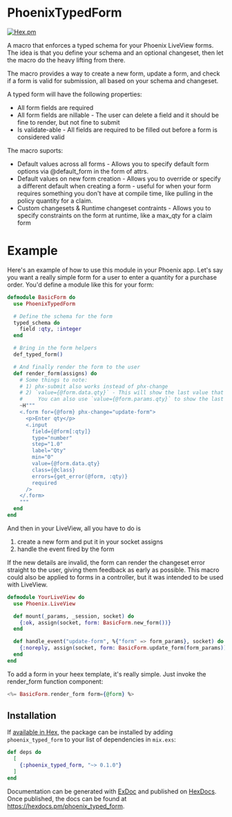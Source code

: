 # PhoenixTypedForm

[![Hex.pm](https://img.shields.io/hexpm/v/phoenix_typed_form.svg)](https://hex.pm/packages/phoenix_typed_form)

A macro that enforces a typed schema for your Phoenix LiveView forms.
The idea is that you define your schema and an optional changeset, then let the macro do the heavy lifting from there.

The macro provides a way to create a new form, update a form, and check if a form is valid for submission, all based on your schema and changeset.

A typed form will have the following properties:
- All form fields are required
- All form fields are nillable - The user can delete a field and it should be fine to render, but not fine to submit
- Is validate-able - All fields are required to be filled out before a form is considered valid

The macro suports:
- Default values across all forms - Allows you to specify default form options via @default_form in the form of attrs.
- Default values on new form creation - Allows you to override or specify a different default when creating a form - useful
  for when your form requires something you don't have at compile time, like pulling in the policy quantity for a claim.
- Custom changesets & Runtime changeset contraints - Allows you to specify constraints on the form at runtime,
  like a max_qty for a claim form

# Example

Here's an example of how to use this module in your Phoenix app. Let's say you want a really simple form for a user to
enter a quantity for a purchase order. You'd define a module like this for your form:

```elixir
defmodule BasicForm do
  use PhoenixTypedForm

  # Define the schema for the form
  typed_schema do
    field :qty, :integer
  end

  # Bring in the form helpers
  def_typed_form()

  # And finally render the form to the user
  def render_form(assigns) do
    # Some things to note:
    # 1) phx-submit also works instead of phx-change
    # 2) `value={@form.data.qty}` - This will show the last value that's been validated by the changeset
    #     You can also use `value={@form.params.qty}` to show the last value that's been submitted instead
    ~H"""
    <.form for={@form} phx-change="update-form">
      <p>Enter qty</p>
      <.input
        field={@form[:qty]}
        type="number"
        step="1.0"
        label="Qty"
        min="0"
        value={@form.data.qty}
        class={@class}
        errors={get_error(@form, :qty)}
        required
      />
    </.form>
    """
  end
end
```

And then in your LiveView, all you have to do is
1) create a new form and put it in your socket assigns
2) handle the event fired by the form

If the new details are invalid, the form can render the changeset error straight to the user, giving them feedback as early as possible.
This macro could also be applied to forms in a controller, but it was intended to be used with LiveView.

```elixir
defmodule YourLiveView do
  use Phoenix.LiveView

  def mount(_params, _session, socket) do
    {:ok, assign(socket, form: BasicForm.new_form())}
  end

  def handle_event("update-form", %{"form" => form_params}, socket) do
    {:noreply, assign(socket, form: BasicForm.update_form(form_params))}
  end
end
```

To add a form in your heex template, it's really simple. Just invoke the render_form function component:

```elixir
<%= BasicForm.render_form form={@form} %>
```

## Installation

If [available in Hex](https://hex.pm/docs/publish), the package can be installed
by adding `phoenix_typed_form` to your list of dependencies in `mix.exs`:

```elixir
def deps do
  [
    {:phoenix_typed_form, "~> 0.1.0"}
  ]
end
```

Documentation can be generated with [ExDoc](https://github.com/elixir-lang/ex_doc)
and published on [HexDocs](https://hexdocs.pm). Once published, the docs can
be found at <https://hexdocs.pm/phoenix_typed_form>.

